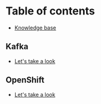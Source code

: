 # Table of contents

* [Knowledge base](README.md)

## Kafka

* [Let's take a look](kafka/lets-take-a-look.md)

## OpenShift

* [Let's take a look](openshift/lets-take-a-look.md)

